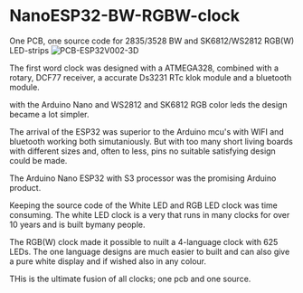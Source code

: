 # NanoESP32-BW-RGBW-clock
One PCB, one source code for 2835/3528 BW and SK6812/WS2812 RGB(W) LED-strips
![PCB-ESP32V002-3D](https://github.com/user-attachments/assets/5af4b536-eb22-4bef-80e0-2ab3298e05da)

The first word clock was designed with a ATMEGA328, combined with a rotary, DCF77 receiver, a accurate Ds3231 RTc klok module and a bluetooth module.

with the Arduino Nano and WS2812 and SK6812 RGB color leds the design became a lot simpler. 

The arrival of the ESP32 was superior to the Arduino mcu's with WIFI and bluetooth working both simutaniously. But with too many short living boards with different sizes and, often to less, pins no suitable satisfying design could be made.

The Arduino Nano ESP32 with S3 processor was the promising Arduino product. 

Keeping the source code of the White LED and RGB LED clock was time consuming. The white LED clock is a very that runs in many clocks for over 10 years and is built bymany people. 

The RGB(W) clock made it possible to nuilt a 4-language clock with 625 LEDs. The one language designs are much easier to built and can also give a pure white display and if wished also in any colour.

THis is the ultimate fusion of all clocks; one pcb and one source.
